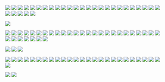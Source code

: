 <!-- This file seems to be needed to ensure images with <img> tags show properly -->

![](/images/posts/cognition-and-learning/certs/CFI-certificate-AF.jpg)
![](/images/posts/cognition-and-learning/certs/CFI-certificate-APS.jpg)
![](/images/posts/cognition-and-learning/certs/CFI-certificate-CFF.jpg)
![](/images/posts/cognition-and-learning/certs/CFI-certificate-FAF.jpg)
![](/images/posts/cognition-and-learning/certs/CFI-certificate-I3SM.jpg)
![](/images/posts/cognition-and-learning/certs/CFI-certificate-IBV.jpg)
![](/images/posts/cognition-and-learning/certs/CFI-certificate-MFP.jpg)
![](/images/posts/cognition-and-learning/certs/CFI-certificate-OM.jpg)
![](/images/posts/cognition-and-learning/certs/CFI-certificate-RFS.jpg)
![](/images/posts/cognition-and-learning/certs/CFI-certificate-DVM.jpg)
![](/images/posts/cognition-and-learning/certs/CFI-certificate-CVA.jpg)
![](/images/posts/cognition-and-learning/certs/CFI-certificate-3SM.jpg)
![](/images/posts/cognition-and-learning/certs/CFI-certificate-BaF.jpg)
![](/images/posts/cognition-and-learning/certs/CFI-certificate-FPAMCFF.jpg)
![](/images/posts/cognition-and-learning/certs/CFI-certificate-SSA.jpg)
![](/images/posts/cognition-and-learning/certs/CFI-certificate-DDV.jpg)
![](/images/posts/cognition-and-learning/certs/CFI-certificate-PE.jpg)
![](/images/posts/cognition-and-learning/certs/CFI-certificate-PPP.jpg)
![](/images/posts/cognition-and-learning/certs/CFI-certificate-PBIF.jpg)
![](/images/posts/cognition-and-learning/certs/CFI-certificate-PQF.jpg)
![](/images/posts/cognition-and-learning/certs/CFI-certificate-PQFCS.jpg)
![](/images/posts/cognition-and-learning/certs/CFI-certificate-PPF.jpg)
![](/images/posts/cognition-and-learning/certs/CFI-certificate-AM.jpg)
![](/images/posts/cognition-and-learning/certs/CFI-certificate-EBP.jpg)
![](/images/posts/cognition-and-learning/certs/CFI-certificate-CBS.jpg)
![](/images/posts/cognition-and-learning/certs/CFI-certificate-RESFM.jpg)
![](/images/posts/cognition-and-learning/certs/CFI-certificate-AGDBR.jpg)
![](/images/posts/cognition-and-learning/certs/CFI-certificate-FMVA.jpg)
![](/images/posts/cognition-and-learning/certs/CFI-certificate-SQLF.jpg)
![](/images/posts/cognition-and-learning/certs/CFI-certificate-CDAE.jpg)

![](/images/posts/cognition-and-learning/certs/certificate-of-completion-for-product-strategy-microcertification.jpg)

![](/images/posts/cognition-and-learning/certs/kaggle-itml.jpg)
![](/images/posts/cognition-and-learning/certs/kaggle-iml.jpg)
![](/images/posts/cognition-and-learning/certs/kaggle-ts.jpg)
![](/images/posts/cognition-and-learning/certs/kaggle-pandas.jpg)
![](/images/posts/cognition-and-learning/certs/kaggle-dc.jpg)
![](/images/posts/cognition-and-learning/certs/365ds-itdads.jpg)
![](/images/posts/cognition-and-learning/certs/365ds-tsawp.jpg)
![](/images/posts/cognition-and-learning/certs/365ds-mlip.jpg)
![](/images/posts/cognition-and-learning/certs/365ds-dlwtf2.jpg)
![](/images/posts/cognition-and-learning/certs/365ds-dcpp.jpg)
![](/images/posts/cognition-and-learning/certs/365ds-dpwn.jpg)
![](/images/posts/cognition-and-learning/certs/365ds-stats.jpg)
![](/images/posts/cognition-and-learning/certs/365ds-prob.jpg)
![](/images/posts/cognition-and-learning/certs/365ds-maths.jpg)
![](/images/posts/cognition-and-learning/certs/365ds-ppb.jpg)
![](/images/posts/cognition-and-learning/certs/365ds-sql.jpg)
![](/images/posts/cognition-and-learning/certs/365ds-mlpaz.jpg)
![](/images/posts/cognition-and-learning/certs/365ds-mlaaz.jpg)
![](/images/posts/cognition-and-learning/certs/365ds-mlknn.jpg)
![](/images/posts/cognition-and-learning/certs/365ds-mlddbacw.jpg)
![](/images/posts/cognition-and-learning/certs/365ds-caip.jpg)
![](/images/posts/cognition-and-learning/certs/365ds-ite.jpg)
![](/images/posts/cognition-and-learning/certs/365ds-itp.jpg)
![](/images/posts/cognition-and-learning/certs/365ds-cdvc.jpg)
![](/images/posts/cognition-and-learning/certs/365ds-dact.jpg)
![](/images/posts/cognition-and-learning/certs/365ds-dsct.jpg)
![](/images/posts/cognition-and-learning/certs/365ds-ds.jpg)
![](/images/posts/cognition-and-learning/certs/365ds-dl.jpg)
![](/images/posts/cognition-and-learning/certs/365ds-itai.jpg)
![](/images/posts/cognition-and-learning/certs/365ds-itnfa.jpg)
![](/images/posts/cognition-and-learning/certs/dbt-fundamentals.png)
![](/images/posts/cognition-and-learning/certs/lsql-cert-28F16A-02-2025.jpg)

![](/images/posts/cognition-and-learning/certs/cybrary-cert-soc-analyst-level-1.jpg)
![](/images/posts/cognition-and-learning/certs/cybrary-cert-network-engineer.jpg)
![](/images/posts/cognition-and-learning/certs/cybrary-cert-system-administrator.jpg)

![](/images/posts/cognition-and-learning/certs/CISA-ICS-100W.jpg)
![](/images/posts/cognition-and-learning/certs/CISA-ICS-210W-01.jpg)
![](/images/posts/cognition-and-learning/certs/CISA-ICS-210W-02.jpg)
![](/images/posts/cognition-and-learning/certs/CISA-ICS-210W-03.jpg)
![](/images/posts/cognition-and-learning/certs/CISA-ICS-210W-04.jpg)
![](/images/posts/cognition-and-learning/certs/CISA-ICS-210W-05.jpg)
![](/images/posts/cognition-and-learning/certs/CISA-ICS-210W-06.jpg)
![](/images/posts/cognition-and-learning/certs/CISA-ICS-210W-07.jpg)
![](/images/posts/cognition-and-learning/certs/CISA-ICS-210W-08.jpg)
![](/images/posts/cognition-and-learning/certs/CISA-ICS-210W-09.jpg)
![](/images/posts/cognition-and-learning/certs/CISA-ICS-210W-10.jpg)
![](/images/posts/cognition-and-learning/certs/CISA-ICS-210W-11.jpg)
![](/images/posts/cognition-and-learning/certs/CISA-ICS-301V.jpg)
![](/images/posts/cognition-and-learning/certs/CISA-ICS-401V.jpg)
![](/images/posts/cognition-and-learning/certs/CISA-ICSJWG-01.jpg)
![](/images/posts/cognition-and-learning/certs/CISA-ICSJWG-02.jpg)
![](/images/posts/cognition-and-learning/certs/CISA-ICSJWG-03.jpg)
![](/images/posts/cognition-and-learning/certs/CISA-ICSJWG-04.jpg)
![](/images/posts/cognition-and-learning/certs/CISA-ICSJWG-05.jpg)
![](/images/posts/cognition-and-learning/certs/CISA-ICSJWG-06.jpg)
![](/images/posts/cognition-and-learning/certs/CISA-ICSJWG-07.jpg)
![](/images/posts/cognition-and-learning/certs/CISA-ICSJWG-08.jpg)
![](/images/posts/cognition-and-learning/certs/CISA-ICSJWG-09.jpg)
![](/images/posts/cognition-and-learning/certs/CISA-ICSJWG-10.jpg)
![](/images/posts/cognition-and-learning/certs/CISA-ICSJWG-11.jpg)
![](/images/posts/cognition-and-learning/certs/CISA-ICSJWG-12.jpg)

![](/images/site/me.jpg)
![](/images/site/degree.png)
